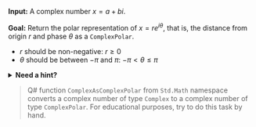 **Input:**
A complex number $x = a + bi$.

**Goal:**
Return the polar representation of $x = re^{i\theta}$, that is, the distance from origin $r$ and phase $\theta$ as a `ComplexPolar`.

* $r$ should be non-negative: $r \geq 0$
* $\theta$ should be between $-\pi$ and $\pi$: $-\pi < \theta \leq \pi$

<details>
  <summary><b>Need a hint?</b></summary>
  
A video explanation of this conversion can be found [here](https://www.youtube.com/watch?v=8RasCV_Lggg).

  Q# namespace `Std.Math` includes a useful function `ArcTan2()`.

</details>

> Q# function `ComplexAsComplexPolar` from `Std.Math` namespace converts a complex number of type `Complex` to a complex number of type `ComplexPolar`. For educational purposes, try to do this task by hand.
